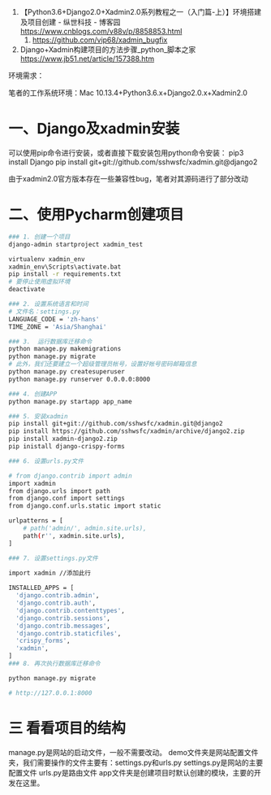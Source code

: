 1. 【Python3.6+Django2.0+Xadmin2.0系列教程之一（入门篇-上）】环境搭建及项目创建 - 纵世科技 - 博客园 https://www.cnblogs.com/v88v/p/8858853.html
    1. https://github.com/vip68/xadmin_bugfix
2. Django+Xadmin构建项目的方法步骤_python_脚本之家 https://www.jb51.net/article/157388.htm


环境需求：

笔者的工作系统环境：Mac 10.13.4+Python3.6.x+Django2.0.x+Xadmin2.0

# 一、Django及xadmin安装

可以使用pip命令进行安装，或者直接下载安装包用python命令安装：
pip3 install Django
pip install git+git://github.com/sshwsfc/xadmin.git@django2

由于xadmin2.0官方版本存在一些兼容性bug，笔者对其源码进行了部分改动 

# 二、使用Pycharm创建项目

```sh
### 1. 创建一个项目
django-admin startproject xadmin_test

virtualenv xadmin_env
xadmin_env\Scripts\activate.bat
pip install -r requirements.txt
# 要停止使用虚拟环境
deactivate

### 2. 设置系统语言和时间
# 文件名：settings.py
LANGUAGE_CODE = 'zh-hans'
TIME_ZONE = 'Asia/Shanghai'

### 3.  运行数据库迁移命令
python manage.py makemigrations
python manage.py migrate
# 此外，我们还要建立一个超级管理员帐号，设置好帐号密码邮箱信息
python manage.py createsuperuser
python manage.py runserver 0.0.0.0:8000

### 4. 创建APP
python manage.py startapp app_name

### 5. 安装xadmin
pip install git+git://github.com/sshwsfc/xadmin.git@django2
pip install https://github.com/sshwsfc/xadmin/archive/django2.zip
pip install xadmin-django2.zip
pip inistall django-crispy-forms

### 6. 设置urls.py文件

# from django.contrib import admin
import xadmin
from django.urls import path
from django.conf import settings
from django.conf.urls.static import static

urlpatterns = [
    # path('admin/', admin.site.urls),
    path(r'', xadmin.site.urls),
]

### 7. 设置settings.py文件

import xadmin //添加此行
 
INSTALLED_APPS = [
  'django.contrib.admin',
  'django.contrib.auth',
  'django.contrib.contenttypes',
  'django.contrib.sessions',
  'django.contrib.messages',
  'django.contrib.staticfiles',
  'crispy_forms',
  'xadmin',
]
### 8. 再次执行数据库迁移命令

python manage.py migrate

# http://127.0.0.1:8000
```

# 三 看看项目的结构

manage.py是网站的启动文件，一般不需要改动。
demo文件夹是网站配置文件夹，我们需要操作的文件主要有：settings.py和urls.py
settings.py是网站的主要配置文件
urls.py是路由文件
app文件夹是创建项目时默认创建的模块，主要的开发在这里。

